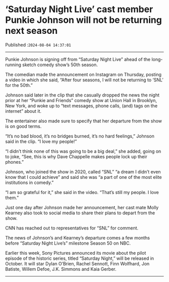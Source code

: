# ‘Saturday Night Live’ cast member Punkie Johnson will not be returning next season

Published :`2024-08-04 14:37:01`

---

Punkie Johnson is signing off from “Saturday Night Live” ahead of the long-running sketch comedy show’s 50th season.

The comedian made the announcement on Instagram on Thursday, posting a video in which she said, “After four seasons, I will not be returning to ‘SNL’ for the 50th.”

Johnson said later in the clip that she casually dropped the news the night prior at her “Punkie and Friends” comedy show at Union Hall in Brooklyn, New York, and woke up to “text messages, phone calls, (and) tags on the internet” about it.

The entertainer also made sure to specify that her departure from the show is on good terms.

“It’s no bad blood, it’s no bridges burned, it’s no hard feelings,” Johnson said in the clip. “I love my people!”

“I didn’t think none of this was going to be a big deal,” she added, going on to joke, “See, this is why Dave Chappelle makes people lock up their phones.”

Johnson, who joined the show in 2020, called “SNL” “a dream I didn’t even know that I could achieve” and said she was “a part of one of the most elite institutions in comedy.”

“I am so grateful for it,” she said in the video. “That’s still my people. I love them.”

Just one day after Johnson made her announcement, her cast mate Molly Kearney also took to social media to share their plans to depart from the show.

CNN has reached out to representatives for “SNL” for comment.

The news of Johnson’s and Kearney’s departure comes a few months before “Saturday Night Live’s” milestone Season 50 on NBC.

Earlier this week, Sony Pictures announced its movie about the pilot episode of the historic series, titled “Saturday Night,” will be released in October. It will star Dylan O’Brien, Rachel Sennott, Finn Wolfhard, Jon Batiste, Willem Defoe, J.K. Simmons and Kaia Gerber.

---

